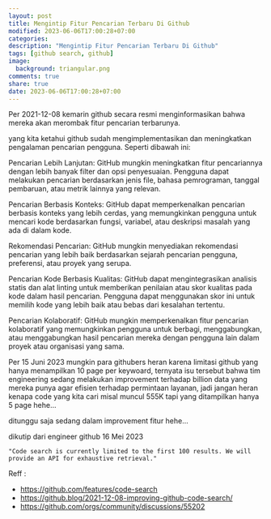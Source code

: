 ```yaml
---
layout: post
title: Mengintip Fitur Pencarian Terbaru Di Github
modified: 2023-06-06T17:00:28+07:00
categories:
description: "Mengintip Fitur Pencarian Terbaru Di Github"
tags: [github search, github]
image:
  background: triangular.png
comments: true
share: true
date: 2023-06-06T17:00:28+07:00
---
```


Per 2021-12-08 kemarin github secara resmi menginformasikan bahwa mereka akan merombak fitur pencarian terbarunya. 

yang kita ketahui github sudah mengimplementasikan dan meningkatkan pengalaman pencarian pengguna. Seperti dibawah ini:

Pencarian Lebih Lanjutan: GitHub mungkin meningkatkan fitur pencariannya dengan lebih banyak filter dan opsi penyesuaian. Pengguna dapat melakukan pencarian berdasarkan jenis file, bahasa pemrograman, tanggal pembaruan, atau metrik lainnya yang relevan.

Pencarian Berbasis Konteks: GitHub dapat memperkenalkan pencarian berbasis konteks yang lebih cerdas, yang memungkinkan pengguna untuk mencari kode berdasarkan fungsi, variabel, atau deskripsi masalah yang ada di dalam kode.

Rekomendasi Pencarian: GitHub mungkin menyediakan rekomendasi pencarian yang lebih baik berdasarkan sejarah pencarian pengguna, preferensi, atau proyek yang serupa.

Pencarian Kode Berbasis Kualitas: GitHub dapat mengintegrasikan analisis statis dan alat linting untuk memberikan penilaian atau skor kualitas pada kode dalam hasil pencarian. Pengguna dapat menggunakan skor ini untuk memilih kode yang lebih baik atau bebas dari kesalahan tertentu.

Pencarian Kolaboratif: GitHub mungkin memperkenalkan fitur pencarian kolaboratif yang memungkinkan pengguna untuk berbagi, menggabungkan, atau menggabungkan hasil pencarian mereka dengan pengguna lain dalam proyek atau organisasi yang sama.

Per 15 Juni 2023 mungkin para githubers heran karena limitasi github yang hanya menampilkan 10 page per keywoard, ternyata isu tersebut bahwa tim engineering sedang melakukan improvement terhadap billion data yang mereka punya agar efisien terhadap permintaan layanan, jadi jangan heran kenapa code yang kita cari misal muncul 555K tapi yang ditampilkan hanya 5 page hehe...

ditunggu saja sedang dalam improvement fitur hehe...

dikutip dari engineer github 16 Mei 2023

    "Code search is currently limited to the first 100 results. We will provide an API for exhaustive retrieval."


Reff : 
- https://github.com/features/code-search
- https://github.blog/2021-12-08-improving-github-code-search/
- https://github.com/orgs/community/discussions/55202